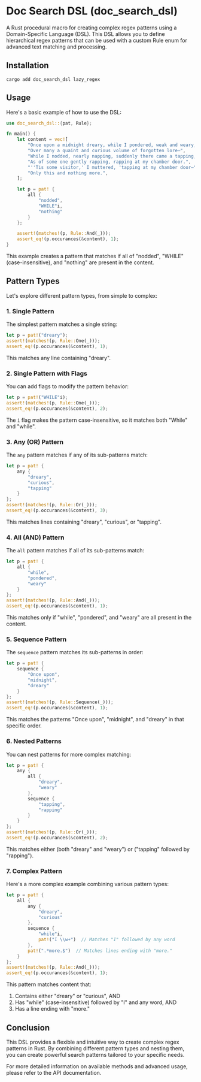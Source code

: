 # Doc Search DSL (doc_search_dsl)

A Rust procedural macro for creating complex regex patterns using a Domain-Specific Language (DSL).
This DSL allows you to define hierarchical regex patterns that can be used with a custom Rule enum for advanced text matching and processing.

## Installation

```
cargo add doc_search_dsl lazy_regex
```

## Usage

Here's a basic example of how to use the DSL:

```rust
use doc_search_dsl::{pat, Rule};

fn main() {
    let content = vec![
        "Once upon a midnight dreary, while I pondered, weak and weary,",
        "Over many a quaint and curious volume of forgotten lore—",
        "While I nodded, nearly napping, suddenly there came a tapping,",
        "As of some one gently rapping, rapping at my chamber door.",
        "''Tis some visitor,' I muttered, 'tapping at my chamber door—",
        "Only this and nothing more.",
    ];

    let p = pat! {
        all {
            "nodded",
            "WHILE"i,
            "nothing"
        }
    };

    assert!(matches!(p, Rule::And(_)));
    assert_eq!(p.occurances(&content), 1);
}
```

This example creates a pattern that matches if all of "nodded", "WHILE" (case-insensitive), and "nothing" are present in the content.

## Pattern Types

Let's explore different pattern types, from simple to complex:

### 1. Single Pattern

The simplest pattern matches a single string:

```rust
let p = pat!("dreary");
assert!(matches!(p, Rule::One(_)));
assert_eq!(p.occurances(&content), 1);
```

This matches any line containing "dreary".

### 2. Single Pattern with Flags

You can add flags to modify the pattern behavior:

```rust
let p = pat!("WHILE"i);
assert!(matches!(p, Rule::One(_)));
assert_eq!(p.occurances(&content), 2);
```

The `i` flag makes the pattern case-insensitive, so it matches both "While" and "while".

### 3. Any (OR) Pattern

The `any` pattern matches if any of its sub-patterns match:

```rust
let p = pat! {
    any {
        "dreary",
        "curious",
        "tapping"
    }
};
assert!(matches!(p, Rule::Or(_)));
assert_eq!(p.occurances(&content), 3);
```

This matches lines containing "dreary", "curious", or "tapping".

### 4. All (AND) Pattern

The `all` pattern matches if all of its sub-patterns match:

```rust
let p = pat! {
    all {
        "while",
        "pondered",
        "weary"
    }
};
assert!(matches!(p, Rule::And(_)));
assert_eq!(p.occurances(&content), 1);
```

This matches only if "while", "pondered", and "weary" are all present in the content.

### 5. Sequence Pattern

The `sequence` pattern matches its sub-patterns in order:

```rust
let p = pat! {
    sequence {
        "Once upon",
        "midnight",
        "dreary"
    }
};
assert!(matches!(p, Rule::Sequence(_)));
assert_eq!(p.occurances(&content), 1);
```

This matches the patterns "Once upon", "midnight", and "dreary" in that specific order.

### 6. Nested Patterns

You can nest patterns for more complex matching:

```rust
let p = pat! {
    any {
        all {
            "dreary",
            "weary"
        },
        sequence {
            "tapping",
            "rapping"
        }
    }
};
assert!(matches!(p, Rule::Or(_)));
assert_eq!(p.occurances(&content), 2);
```

This matches either (both "dreary" and "weary") or ("tapping" followed by "rapping").

### 7. Complex Pattern

Here's a more complex example combining various pattern types:

```rust
let p = pat! {
    all {
        any {
            "dreary",
            "curious"
        },
        sequence {
            "while"i,
            pat!("I \\w+")  // Matches "I" followed by any word
        },
        pat!(".*more.$")  // Matches lines ending with "more."
    }
};
assert!(matches!(p, Rule::And(_)));
assert_eq!(p.occurances(&content), 1);
```

This pattern matches content that:

1. Contains either "dreary" or "curious", AND
2. Has "while" (case-insensitive) followed by "I" and any word, AND
3. Has a line ending with "more."

## Conclusion

This DSL provides a flexible and intuitive way to create complex regex patterns in Rust. By combining different pattern types and nesting them, you can create powerful search patterns tailored to your specific needs.

For more detailed information on available methods and advanced usage, please refer to the API documentation.
